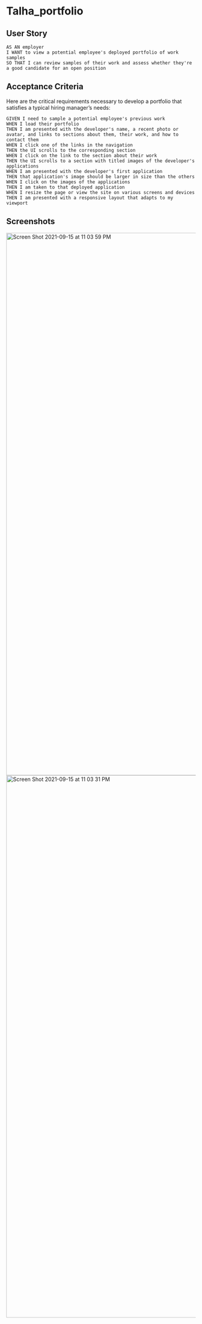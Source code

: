 # Talha_portfolio

## User Story

```
AS AN employer
I WANT to view a potential employee's deployed portfolio of work samples
SO THAT I can review samples of their work and assess whether they're a good candidate for an open position
```

## Acceptance Criteria

Here are the critical requirements necessary to develop a portfolio that satisfies a typical hiring manager’s needs:

```
GIVEN I need to sample a potential employee's previous work
WHEN I load their portfolio
THEN I am presented with the developer's name, a recent photo or avatar, and links to sections about them, their work, and how to contact them
WHEN I click one of the links in the navigation
THEN the UI scrolls to the corresponding section
WHEN I click on the link to the section about their work
THEN the UI scrolls to a section with titled images of the developer's applications
WHEN I am presented with the developer's first application
THEN that application's image should be larger in size than the others
WHEN I click on the images of the applications
THEN I am taken to that deployed application
WHEN I resize the page or view the site on various screens and devices
THEN I am presented with a responsive layout that adapts to my viewport
```

## Screenshots

<img width="1440" alt="Screen Shot 2021-09-15 at 11 03 59 PM" src="https://user-images.githubusercontent.com/85548877/133542770-e353819b-be58-4f50-95cf-173b1589fc9e.png">
<img width="1440" alt="Screen Shot 2021-09-15 at 11 03 31 PM" src="https://user-images.githubusercontent.com/85548877/133542773-72e8690f-a390-438a-9d78-5238edfccbf1.png">
